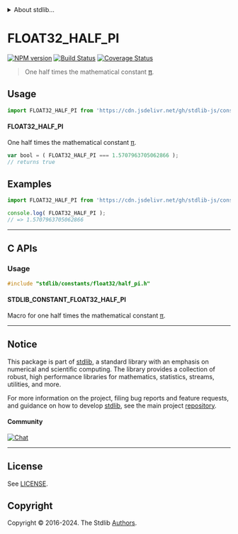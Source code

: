 <!--

@license Apache-2.0

Copyright (c) 2024 The Stdlib Authors.

Licensed under the Apache License, Version 2.0 (the "License");
you may not use this file except in compliance with the License.
You may obtain a copy of the License at

   http://www.apache.org/licenses/LICENSE-2.0

Unless required by applicable law or agreed to in writing, software
distributed under the License is distributed on an "AS IS" BASIS,
WITHOUT WARRANTIES OR CONDITIONS OF ANY KIND, either express or implied.
See the License for the specific language governing permissions and
limitations under the License.

-->


<details>
  <summary>
    About stdlib...
  </summary>
  <p>We believe in a future in which the web is a preferred environment for numerical computation. To help realize this future, we've built stdlib. stdlib is a standard library, with an emphasis on numerical and scientific computation, written in JavaScript (and C) for execution in browsers and in Node.js.</p>
  <p>The library is fully decomposable, being architected in such a way that you can swap out and mix and match APIs and functionality to cater to your exact preferences and use cases.</p>
  <p>When you use stdlib, you can be absolutely certain that you are using the most thorough, rigorous, well-written, studied, documented, tested, measured, and high-quality code out there.</p>
  <p>To join us in bringing numerical computing to the web, get started by checking us out on <a href="https://github.com/stdlib-js/stdlib">GitHub</a>, and please consider <a href="https://opencollective.com/stdlib">financially supporting stdlib</a>. We greatly appreciate your continued support!</p>
</details>

# FLOAT32_HALF_PI

[![NPM version][npm-image]][npm-url] [![Build Status][test-image]][test-url] [![Coverage Status][coverage-image]][coverage-url] <!-- [![dependencies][dependencies-image]][dependencies-url] -->

> One half times the mathematical constant [π][pi].



<section class="usage">

## Usage

```javascript
import FLOAT32_HALF_PI from 'https://cdn.jsdelivr.net/gh/stdlib-js/constants-float32-half-pi@deno/mod.js';
```

#### FLOAT32_HALF_PI

One half times the mathematical constant [π][pi].

```javascript
var bool = ( FLOAT32_HALF_PI === 1.5707963705062866 );
// returns true
```

</section>

<!-- /.usage -->

<section class="examples">

## Examples

<!-- TODO: better example -->

<!-- eslint no-undef: "error" -->

```javascript
import FLOAT32_HALF_PI from 'https://cdn.jsdelivr.net/gh/stdlib-js/constants-float32-half-pi@deno/mod.js';

console.log( FLOAT32_HALF_PI );
// => 1.5707963705062866
```

</section>

<!-- /.examples -->

<!-- C interface documentation. -->

* * *

<section class="c">

## C APIs

<!-- Section to include introductory text. Make sure to keep an empty line after the intro `section` element and another before the `/section` close. -->

<section class="intro">

</section>

<!-- /.intro -->

<!-- C usage documentation. -->

<section class="usage">

### Usage

```c
#include "stdlib/constants/float32/half_pi.h"
```

#### STDLIB_CONSTANT_FLOAT32_HALF_PI

Macro for one half times the mathematical constant [π][pi].

</section>

<!-- /.usage -->

<!-- C API usage notes. Make sure to keep an empty line after the `section` element and another before the `/section` close. -->

<section class="notes">

</section>

<!-- /.notes -->

<!-- Section for related `stdlib` packages. Do not manually edit this section, as it is automatically populated. -->

<section class="related">

</section>

<!-- /.related -->

<!-- Section for all links. Make sure to keep an empty line after the `section` element and another before the `/section` close. -->


<section class="main-repo" >

* * *

## Notice

This package is part of [stdlib][stdlib], a standard library with an emphasis on numerical and scientific computing. The library provides a collection of robust, high performance libraries for mathematics, statistics, streams, utilities, and more.

For more information on the project, filing bug reports and feature requests, and guidance on how to develop [stdlib][stdlib], see the main project [repository][stdlib].

#### Community

[![Chat][chat-image]][chat-url]

---

## License

See [LICENSE][stdlib-license].


## Copyright

Copyright &copy; 2016-2024. The Stdlib [Authors][stdlib-authors].

</section>

<!-- /.stdlib -->

<!-- Section for all links. Make sure to keep an empty line after the `section` element and another before the `/section` close. -->

<section class="links">

[npm-image]: http://img.shields.io/npm/v/@stdlib/constants-float32-half-pi.svg
[npm-url]: https://npmjs.org/package/@stdlib/constants-float32-half-pi

[test-image]: https://github.com/stdlib-js/constants-float32-half-pi/actions/workflows/test.yml/badge.svg?branch=v0.1.0
[test-url]: https://github.com/stdlib-js/constants-float32-half-pi/actions/workflows/test.yml?query=branch:v0.1.0

[coverage-image]: https://img.shields.io/codecov/c/github/stdlib-js/constants-float32-half-pi/main.svg
[coverage-url]: https://codecov.io/github/stdlib-js/constants-float32-half-pi?branch=main

<!--

[dependencies-image]: https://img.shields.io/david/stdlib-js/constants-float32-half-pi.svg
[dependencies-url]: https://david-dm.org/stdlib-js/constants-float32-half-pi/main

-->

[chat-image]: https://img.shields.io/gitter/room/stdlib-js/stdlib.svg
[chat-url]: https://app.gitter.im/#/room/#stdlib-js_stdlib:gitter.im

[stdlib]: https://github.com/stdlib-js/stdlib

[stdlib-authors]: https://github.com/stdlib-js/stdlib/graphs/contributors

[umd]: https://github.com/umdjs/umd
[es-module]: https://developer.mozilla.org/en-US/docs/Web/JavaScript/Guide/Modules

[deno-url]: https://github.com/stdlib-js/constants-float32-half-pi/tree/deno
[deno-readme]: https://github.com/stdlib-js/constants-float32-half-pi/blob/deno/README.md
[umd-url]: https://github.com/stdlib-js/constants-float32-half-pi/tree/umd
[umd-readme]: https://github.com/stdlib-js/constants-float32-half-pi/blob/umd/README.md
[esm-url]: https://github.com/stdlib-js/constants-float32-half-pi/tree/esm
[esm-readme]: https://github.com/stdlib-js/constants-float32-half-pi/blob/esm/README.md
[branches-url]: https://github.com/stdlib-js/constants-float32-half-pi/blob/main/branches.md

[stdlib-license]: https://raw.githubusercontent.com/stdlib-js/constants-float32-half-pi/main/LICENSE

[pi]: https://en.wikipedia.org/wiki/Pi

</section>

<!-- /.links -->
